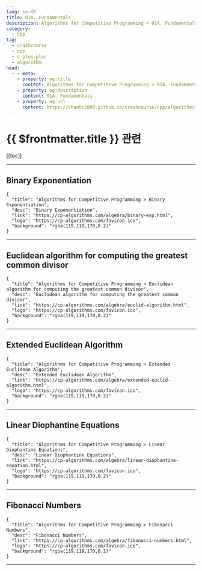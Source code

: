 ```yaml
---
lang: ko-KR
title: 01A. Fundamentals
description: Algorithms for Competitive Programming > 01A. Fundamentals
category:
  - Cpp
tag: 
  - crashcourse
  - cpp
  - c-plus-plus
  - algorithm
head:
  - - meta:
    - property: og:title
      content: Algorithms for Competitive Programming > 01A. Fundamentals
    - property: og:description
      content: 01A. Fundamentals
    - property: og:url
      content: https://chanhi2000.github.io/crashcourse/cpp/algorithms-for-competitive-programming/01-algebra/01A.html
---
```


# {{ $frontmatter.title }} 관련

[[toc]]

---

## Binary Exponentiation

```component VPCard
{
  "title": "Algorithms for Competitive Programming > Binary Exponentiation",
  "desc": "Binary Exponentiation",
  "link": "https://cp-algorithms.com/algebra/binary-exp.html",
  "logo": "https://cp-algorithms.com/favicon.ico",
  "background": "rgba(119,119,170,0.2)"
}
```

---

## Euclidean algorithm for computing the greatest common divisor

```component VPCard
{
  "title": "Algorithms for Competitive Programming > Euclidean algorithm for computing the greatest common divisor",
  "desc": "Euclidean algorithm for computing the greatest common divisor",
  "link": "https://cp-algorithms.com/algebra/euclid-algorithm.html",
  "logo": "https://cp-algorithms.com/favicon.ico",
  "background": "rgba(119,119,170,0.2)"
}
```

---

## Extended Euclidean Algorithm

```component VPCard
{
  "title": "Algorithms for Competitive Programming > Extended Euclidean Algorithm",
  "desc": "Extended Euclidean Algorithm",
  "link": "https://cp-algorithms.com/algebra/extended-euclid-algorithm.html",
  "logo": "https://cp-algorithms.com/favicon.ico",
  "background": "rgba(119,119,170,0.2)"
}
```

---

## Linear Diophantine Equations

```component VPCard
{
  "title": "Algorithms for Competitive Programming > Linear Diophantine Equations",
  "desc": "Linear Diophantine Equations",
  "link": "https://cp-algorithms.com/algebra/linear-diophantine-equation.html",
  "logo": "https://cp-algorithms.com/favicon.ico",
  "background": "rgba(119,119,170,0.2)"
}
```

---

## Fibonacci Numbers

```component VPCard
{
  "title": "Algorithms for Competitive Programming > Fibonacci Numbers",
  "desc": "Fibonacci Numbers",
  "link": "https://cp-algorithms.com/algebra/fibonacci-numbers.html",
  "logo": "https://cp-algorithms.com/favicon.ico",
  "background": "rgba(119,119,170,0.2)"
}
```

---

<TagLinks />